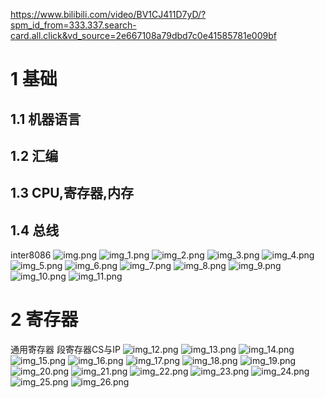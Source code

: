 https://www.bilibili.com/video/BV1CJ411D7yD/?spm_id_from=333.337.search-card.all.click&vd_source=2e667108a79dbd7c0e41585781e009bf

# 1 基础
## 1.1 机器语言

## 1.2 汇编

## 1.3 CPU,寄存器,内存

## 1.4 总线
inter8086
![img.png](img.png)
![img_1.png](img_1.png)
![img_2.png](img_2.png)
![img_3.png](img_3.png)
![img_4.png](img_4.png)
![img_5.png](img_5.png)
![img_6.png](img_6.png)
![img_7.png](img_7.png)
![img_8.png](img_8.png)
![img_9.png](img_9.png)
![img_10.png](img_10.png)
![img_11.png](img_11.png)

# 2 寄存器

通用寄存器
段寄存器CS与IP
![img_12.png](img_12.png)
![img_13.png](img_13.png)
![img_14.png](img_14.png)
![img_15.png](img_15.png)
![img_16.png](img_16.png)
![img_17.png](img_17.png)
![img_18.png](img_18.png)
![img_19.png](img_19.png)
![img_20.png](img_20.png)
![img_21.png](img_21.png)
![img_22.png](img_22.png)
![img_23.png](img_23.png)
![img_24.png](img_24.png)
![img_25.png](img_25.png)
![img_26.png](img_26.png)
